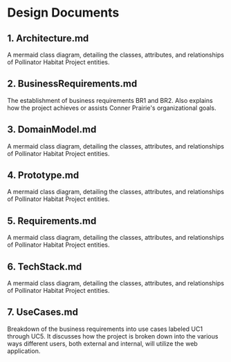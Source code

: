 # Design Documents

## 1. Architecture.md 
A mermaid class diagram, detailing the classes, attributes, and relationships of Pollinator Habitat Project entities. 

## 2. BusinessRequirements.md
The establishment of business requirements BR1 and BR2. Also explains how the project achieves or assists Conner Prairie's organizational goals. 

## 3. DomainModel.md 
A mermaid class diagram, detailing the classes, attributes, and relationships of Pollinator Habitat Project entities. 

## 4. Prototype.md 
A mermaid class diagram, detailing the classes, attributes, and relationships of Pollinator Habitat Project entities. 

## 5. Requirements.md 
A mermaid class diagram, detailing the classes, attributes, and relationships of Pollinator Habitat Project entities. 

## 6. TechStack.md 
A mermaid class diagram, detailing the classes, attributes, and relationships of Pollinator Habitat Project entities. 

## 7. UseCases.md
Breakdown of the business requirements into use cases labeled UC1 through UC5. It discusses how the project is broken down into the various ways different users, both external and internal, will utilize the web application.